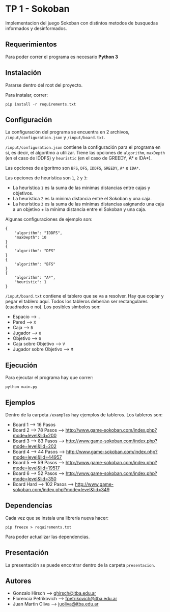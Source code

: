 # TP 1 - Sokoban

Implementacion del juego Sokoban con distintos metodos de busquedas informados y desinformados.

## Requerimientos

Para poder correr el programa es necesario **Python 3**

## Instalación

Pararse dentro del root del proyecto.

Para instalar, correr:
```
pip install -r requirements.txt
```

## Configuración

La configuración del programa se encuentra en 2 archivos, `/input/configuration.json` y `/input/board.txt`.

`/input/configuration.json` contiene la configuración para el programa en sí, es decir, el algoritmo a utilizar. Tiene las opciones de `algorithm`, `maxDepth` (en el caso de IDDFS) y `heuristic` (en el caso de GREEDY, A* e IDA*). 

Las opciones de algoritmo son `BFS`, `DFS`, `IDDFS`, `GREEDY`, `A*` e `IDA*`.

Las opciones de heurística son `1`, `2` y `3`:
* La heurística `1` es la suma de las mínimas distancias entre cajas y objetivos.
* La heurística `2` es la mínima distancia entre el Sokoban y una caja.
* La heurística `3` es la suma de las mínimas distancias asignando una caja a un objetivo + la mínima distancia entre el Sokoban y una caja.

Algunas configuraciones de ejemplo son:
```
{
    "algorithm": "IDDFS",
    "maxDepth": 10
}
{
    "algorithm": "DFS"
}
{
    "algorithm": "BFS"
}
{
    "algorithm": "A*",
    "heuristic": 1
}
```

`/input/board.txt` contiene el tablero que se va a resolver. Hay que copiar y pegar el tablero aquí. Todos los tableros deberían ser rectangulares (cuadrados o no). Los posibles símbolos son:
+ Espacio --> `.`
+ Pared --> `X`
+ Caja --> `B`
+ Jugador --> `O`
+ Objetivo --> `G`
+ Caja sobre Objetivo --> `V`
+ Jugador sobre Objetivo --> `M`

## Ejecución

Para ejecutar el programa hay que correr:
```
python main.py
```

## Ejemplos

Dentro de la carpeta `/examples` hay ejemplos de tableros. Los tableros son:
* Board 1 --> 16 Pasos
* Board 2 --> 78 Pasos --> http://www.game-sokoban.com/index.php?mode=level&lid=200
* Board 3 --> 83 Pasos --> http://www.game-sokoban.com/index.php?mode=level&lid=202
* Board 4 --> 44 Pasos --> http://www.game-sokoban.com/index.php?mode=level&lid=44957
* Board 5 --> 59 Pasos --> http://www.game-sokoban.com/index.php?mode=level&lid=19517
* Board 6 --> 52 Pasos --> http://www.game-sokoban.com/index.php?mode=level&lid=350
* Board Hard --> 102 Pasos --> http://www.game-sokoban.com/index.php?mode=level&lid=349

## Dependencias

Cada vez que se instala una librería nueva hacer:
```
pip freeze > requirements.txt
```

Para poder actualizar las dependencias.

## Presentación

La presentación se puede encontrar dentro de la carpeta `presentacion`.

## Autores

* Gonzalo Hirsch --> ghirsch@itba.edu.ar
* Florencia Petrikovich --> fpetrikovich@itba.edu.ar
* Juan Martin Oliva --> juoliva@itba.edu.ar
